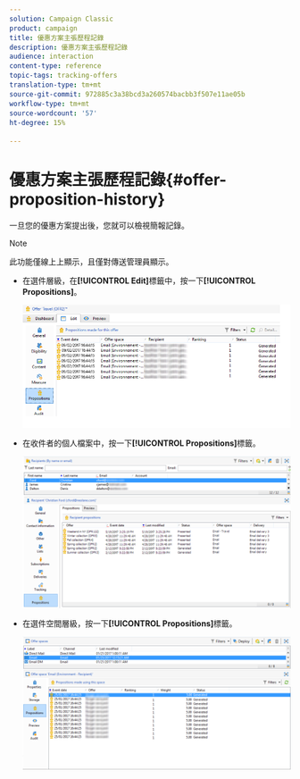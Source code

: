 ```yaml
---
solution: Campaign Classic
product: campaign
title: 優惠方案主張歷程記錄
description: 優惠方案主張歷程記錄
audience: interaction
content-type: reference
topic-tags: tracking-offers
translation-type: tm+mt
source-git-commit: 972885c3a38bcd3a260574bacbb3f507e11ae05b
workflow-type: tm+mt
source-wordcount: '57'
ht-degree: 15%

---
```



# 優惠方案主張歷程記錄{#offer-proposition-history}

一旦您的優惠方案提出後，您就可以檢視簡報記錄。

>[!NOTE]
>
>此功能僅線上上顯示，且僅對傳送管理員顯示。

* 在選件層級，在&#x200B;**[!UICONTROL Edit]**&#x200B;標籤中，按一下&#x200B;**[!UICONTROL Propositions]**。

   ![](assets/offer_followup_006.png)

* 在收件者的個人檔案中，按一下&#x200B;**[!UICONTROL Propositions]**&#x200B;標籤。

   ![](assets/offer_followup_002.png)

* 在選件空間層級，按一下&#x200B;**[!UICONTROL Propositions]**&#x200B;標籤。

   ![](assets/offer_space_prop_001_b.png)

